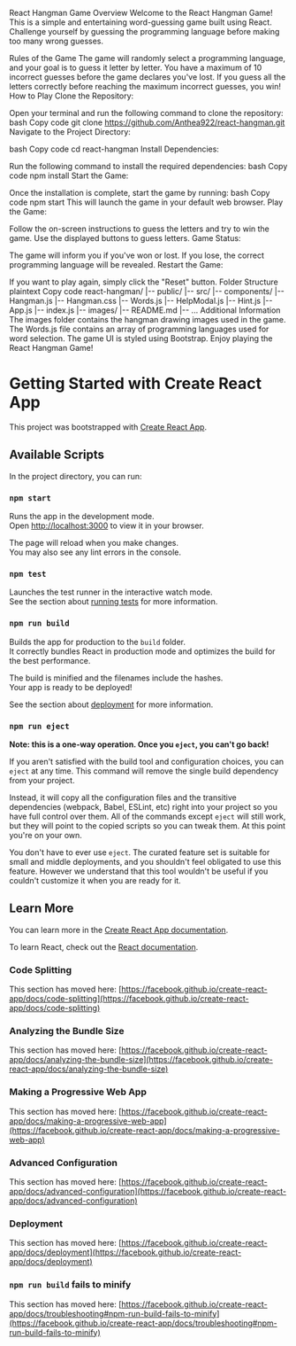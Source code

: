 React Hangman Game
Overview
Welcome to the React Hangman Game! This is a simple and entertaining word-guessing game built using React. Challenge yourself by guessing the programming language before making too many wrong guesses.

Rules of the Game
The game will randomly select a programming language, and your goal is to guess it letter by letter.
You have a maximum of 10 incorrect guesses before the game declares you've lost.
If you guess all the letters correctly before reaching the maximum incorrect guesses, you win!
How to Play
Clone the Repository:

Open your terminal and run the following command to clone the repository:
bash
Copy code
git clone https://github.com/Anthea922/react-hangman.git
Navigate to the Project Directory:

bash
Copy code
cd react-hangman
Install Dependencies:

Run the following command to install the required dependencies:
bash
Copy code
npm install
Start the Game:

Once the installation is complete, start the game by running:
bash
Copy code
npm start
This will launch the game in your default web browser.
Play the Game:

Follow the on-screen instructions to guess the letters and try to win the game.
Use the displayed buttons to guess letters.
Game Status:

The game will inform you if you've won or lost.
If you lose, the correct programming language will be revealed.
Restart the Game:

If you want to play again, simply click the "Reset" button.
Folder Structure
plaintext
Copy code
react-hangman/
|-- public/
|-- src/
    |-- components/
        |-- Hangman.js
        |-- Hangman.css
        |-- Words.js
        |-- HelpModal.js
        |-- Hint.js
    |-- App.js
    |-- index.js
|-- images/
|-- README.md
|-- ...
Additional Information
The images folder contains the hangman drawing images used in the game.
The Words.js file contains an array of programming languages used for word selection.
The game UI is styled using Bootstrap.
Enjoy playing the React Hangman Game!


# Getting Started with Create React App

This project was bootstrapped with [Create React App](https://github.com/facebook/create-react-app).

## Available Scripts

In the project directory, you can run:

### `npm start`

Runs the app in the development mode.\
Open [http://localhost:3000](http://localhost:3000) to view it in your browser.

The page will reload when you make changes.\
You may also see any lint errors in the console.

### `npm test`

Launches the test runner in the interactive watch mode.\
See the section about [running tests](https://facebook.github.io/create-react-app/docs/running-tests) for more information.

### `npm run build`

Builds the app for production to the `build` folder.\
It correctly bundles React in production mode and optimizes the build for the best performance.

The build is minified and the filenames include the hashes.\
Your app is ready to be deployed!

See the section about [deployment](https://facebook.github.io/create-react-app/docs/deployment) for more information.

### `npm run eject`

**Note: this is a one-way operation. Once you `eject`, you can't go back!**

If you aren't satisfied with the build tool and configuration choices, you can `eject` at any time. This command will remove the single build dependency from your project.

Instead, it will copy all the configuration files and the transitive dependencies (webpack, Babel, ESLint, etc) right into your project so you have full control over them. All of the commands except `eject` will still work, but they will point to the copied scripts so you can tweak them. At this point you're on your own.

You don't have to ever use `eject`. The curated feature set is suitable for small and middle deployments, and you shouldn't feel obligated to use this feature. However we understand that this tool wouldn't be useful if you couldn't customize it when you are ready for it.

## Learn More

You can learn more in the [Create React App documentation](https://facebook.github.io/create-react-app/docs/getting-started).

To learn React, check out the [React documentation](https://reactjs.org/).

### Code Splitting

This section has moved here: [https://facebook.github.io/create-react-app/docs/code-splitting](https://facebook.github.io/create-react-app/docs/code-splitting)

### Analyzing the Bundle Size

This section has moved here: [https://facebook.github.io/create-react-app/docs/analyzing-the-bundle-size](https://facebook.github.io/create-react-app/docs/analyzing-the-bundle-size)

### Making a Progressive Web App

This section has moved here: [https://facebook.github.io/create-react-app/docs/making-a-progressive-web-app](https://facebook.github.io/create-react-app/docs/making-a-progressive-web-app)

### Advanced Configuration

This section has moved here: [https://facebook.github.io/create-react-app/docs/advanced-configuration](https://facebook.github.io/create-react-app/docs/advanced-configuration)

### Deployment

This section has moved here: [https://facebook.github.io/create-react-app/docs/deployment](https://facebook.github.io/create-react-app/docs/deployment)

### `npm run build` fails to minify

This section has moved here: [https://facebook.github.io/create-react-app/docs/troubleshooting#npm-run-build-fails-to-minify](https://facebook.github.io/create-react-app/docs/troubleshooting#npm-run-build-fails-to-minify)
